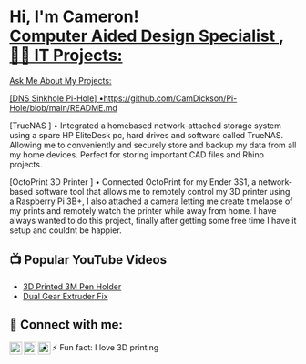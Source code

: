 <h1>Hi, I'm Cameron! <br/><a href="https://github.com/CamDickson">Computer Aided Design Specialist </a>, <a href="https://www.linkedin.com/in/
camerondickson17/"



<h2>👨‍💻 IT Projects:</h2>
  Ask Me About My Projects:


[DNS Sinkhole Pi-Hole] •https://github.com/CamDickson/Pi-Hole/blob/main/README.md




  
[TrueNAS ] •		Integrated a homebased network-attached storage system using a spare HP EliteDesk pc, hard drives and software called TrueNAS. Allowing me to conveniently and securely store and backup my data from all my home devices. Perfect for storing important CAD files and Rhino projects.
 

 
[OctoPrint 3D Printer ] •		Connected OctoPrint for my Ender 3S1, a network-based software tool that allows me to remotely control my 3D printer using a Raspberry Pi 3B+, I also attached a camera letting me create timelapse of my prints and remotely watch the printer while away from home. I have always wanted to do this project, finally after getting some free time I have it setup and couldnt be happier.




<h2>📺 Popular YouTube Videos</h2>

- [3D Printed 3M Pen Holder](https://www.youtube.com/watch?v=Rb3Ka4NXiXQ)
- [Dual Gear Extruder Fix ](https://www.youtube.com/watch?v=zKzyd0HsHas)


<h2> 🤳 Connect with me:</h2>

[<img align="left" alt="Cameron Dickson | YouTube" width="22px" src="https://cdn.jsdelivr.net/npm/simple-icons@v3/icons/youtube.svg" />][youtube]
[<img align="left" alt="Cameron Dickson | LinkedIn" width="22px" src="https://cdn.jsdelivr.net/npm/simple-icons@v3/icons/linkedin.svg" />][linkedin]
[<img align="left" alt="Cameron Dickson | Instagram" width="22px" src="https://cdn.jsdelivr.net/npm/simple-icons@v3/icons/instagram.svg" />][instagram]


[youtube]: https://www.youtube.com/@CamDickson16
[instagram]: https://www.instagram.com/camdickson16/
[linkedin]: www.linkedin.com/in/camerondickson17


- ⚡ Fun fact: I love 3D printing 
